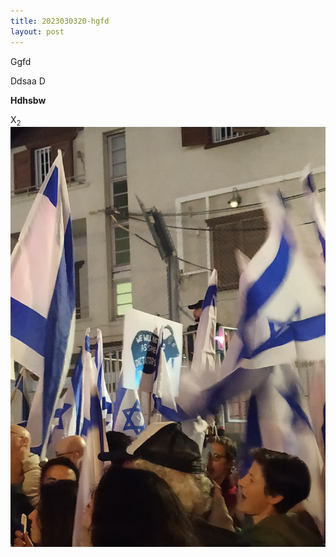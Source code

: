 ```yaml
---
title: 2023030320-hgfd
layout: post
---
```

Ggfd

Ddsaa
D

**Hdhsbw**

X<sub>2</sub>![](IMG_20230225_202733.jpg)

